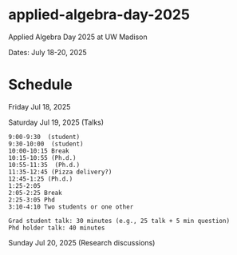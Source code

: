 # applied-algebra-day-2025
Applied Algebra Day 2025 at UW Madison

Dates: July 18-20, 2025

# Schedule

Friday Jul 18, 2025 

Saturday Jul 19, 2025 (Talks)

```
9:00-9:30  (student)
9:30-10:00  (student)
10:00-10:15 Break
10:15-10:55 (Ph.d.)
10:55-11:35  (Ph.d.)
11:35-12:45 (Pizza delivery?)
12:45-1:25 (Ph.d.) 
1:25-2:05 
2:05-2:25 Break
2:25-3:05 Phd
3:10-4:10 Two students or one other

Grad student talk: 30 minutes (e.g., 25 talk + 5 min question)
Phd holder talk: 40 minutes
```

Sunday Jul 20, 2025 (Research discussions)

